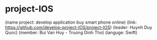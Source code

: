 # project-IOS
(name project: develop application buy smart phone online)
(link: https://github.com/develop-project-IOS/project-IOS)
(leader: Huynh Duy Quoc)
(member: Bui Van Huy - Truong Dinh Tho)
(languge: Swift)

